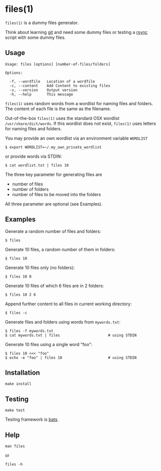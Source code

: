 # files(1)

`files(1)` is a dummy files generator.

Think about learning [git][1] and need some dummy files or testing a [rsync][2] script with some dummy files.

## Usage

    Usage: files [options] [number-of-files/folders]

    Options:

      -f, --wordfile   Location of a wordfile
      -c, --content    Add Content to existing files
      -v, --version    Output version
      -h, --help       This message

`files(1)` uses random words from a wordlist for naming files and
folders. The content of each file is the same as the filename.

Out-of-the-box `files(1)` uses the standard OSX wordlist
`/usr/share/dict/words`. If this wordlist does not exist, `files(1)` uses
letters for naming files and folders.

You may provide an own wordlist via an environment variable `WORDLIST`

    $ export WORDLIST=~/.my_own_private_wordlist

or provide words via STDIN:

    $ cat wordlist.txt | files 10

The three key parameter for generating files are

* number of files
* number of folders
* number of files to be moved into the folders

All three parameter are optional (see Examples).

## Examples

Generate a random number of files and folders:

    $ files

Generate 10 files, a random number of them in folders:

    $ files 10

Generate 10 files only (no folders):

    $ files 10 0

Generate 10 files of which 6 files are in 2 folders:

    $ files 10 2 6

Append further content to all files in current working directory:

    $ files -c

Generate files and folders using words from `mywords.txt`:

    $ files -f mywords.txt
    $ cat mywords.txt | files                      # using STDIN

Generate 10 files using a single word "foo":

    $ files 10 <<< "foo"
    $ echo -e "foo" | files 10                     # using STDIN

## Installation

    make install

## Testing

    make test

Tesitng framework is [bats][3].

## Help

    man files

or

    files -h

[1]: http://git-scm.com/
[2]: http://man.cx/rsync(1)
[3]: https://github.com/sstephenson/bats
